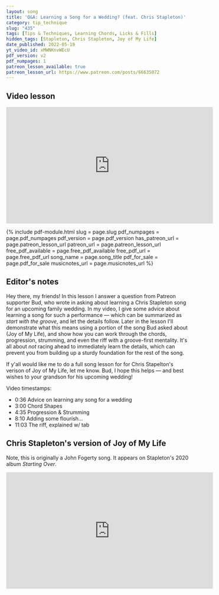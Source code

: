 ```yaml
---
layout: song
title: 'Q&A: Learning a Song for a Wedding? (feat. Chris Stapleton)'
category: tip_technique
slug: "435"
tags: [Tips & Techniques, Learning Chords, Licks & Fills]
hidden_tags: [Stapleton, Chris Stapleton, Joy of My Life]
date_published: 2022-05-19
yt_video_id: xMWNKnvWEcU
pdf_version: v2
pdf_numpages: 1
patreon_lesson_available: true
patreon_lesson_url: https://www.patreon.com/posts/66635072
---
```


<!-- https://youtu.be/FP5z6Q7zlns -->

## Video lesson

<iframe width="560" height="315" src="https://www.youtube.com/embed/{{page.yt_video_id}}" frameborder="0" allow="accelerometer; autoplay; encrypted-media; gyroscope; picture-in-picture" allowfullscreen></iframe>

{% include pdf-module.html slug = page.slug pdf_numpages = page.pdf_numpages pdf_version = page.pdf_version has_patreon_url = page.patreon_lesson_url patreon_url = page.patreon_lesson_url free_pdf_available = page.free_pdf_available free_pdf_url = page.free_pdf_url song_name = page.song_title pdf_for_sale = page.pdf_for_sale musicnotes_url = page.musicnotes_url %}

## Editor's notes

Hey there, my friends! In this lesson I answer a question from Patreon supporter Bud, who wrote in asking about learning a Chris Stapleton song for an upcoming family wedding. In my video, I give some advice about learning a song for such a performance — which can be summarized as _start with the groove_, and let the details follow. Later in the lesson I'll demonstrate what this means using a portion of the song Bud asked about (Joy of My Life), and show how you can work through the chords, progression, strumming, and even the riff with a groove-first mentality. It's all about _not_ racing ahead to immediately learn the details, which can prevent you from building up a sturdy foundation for the rest of the song.

If y'all would like me to do a full song lesson for for Chris Stapelton's verison of Joy of My Life, let me know.  Bud, I hope this helps — and best wishes to your grandson for his upcoming wedding!

Video timestamps:

- 0:36 Advice on learning any song for a wedding
- 3:00 Chord Shapes
- 4:35 Progression & Strumming
- 8:10 Adding some flourish...
- 11:03 The riff, explained w/ tab

## Chris Stapleton's version of Joy of My Life

Note, this is originally a John Fogerty song. It appears on Stapleton's 2020 album _Starting Over_.

<!-- https://www.youtube.com/watch?v=jsE_zp_4vyo -->

<iframe width="560" height="315" src="https://www.youtube.com/embed/jsE_zp_4vyo" frameborder="0" allow="accelerometer; autoplay; encrypted-media; gyroscope; picture-in-picture" allowfullscreen></iframe>
